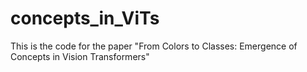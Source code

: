 # concepts_in_ViTs
This is the code for the paper "From Colors to Classes: Emergence of Concepts in Vision Transformers"
